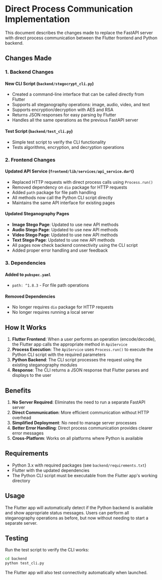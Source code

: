 # Direct Process Communication Implementation

This document describes the changes made to replace the FastAPI server with direct process communication between the Flutter frontend and Python backend.

## Changes Made

### 1. Backend Changes

#### New CLI Script (`backend/stegocrypt_cli.py`)
- Created a command-line interface that can be called directly from Flutter
- Supports all steganography operations: image, audio, video, and text
- Supports encryption/decryption with AES and RSA
- Returns JSON responses for easy parsing by Flutter
- Handles all the same operations as the previous FastAPI server

#### Test Script (`backend/test_cli.py`)
- Simple test script to verify the CLI functionality
- Tests algorithms, encryption, and decryption operations

### 2. Frontend Changes

#### Updated API Service (`frontend/lib/services/api_service.dart`)
- Replaced HTTP requests with direct process calls using `Process.run()`
- Removed dependency on `dio` package for HTTP requests
- Added `path` package for file path handling
- All methods now call the Python CLI script directly
- Maintains the same API interface for existing pages

#### Updated Steganography Pages
- **Image Stego Page**: Updated to use new API methods
- **Audio Stego Page**: Updated to use new API methods  
- **Video Stego Page**: Updated to use new API methods
- **Text Stego Page**: Updated to use new API methods
- All pages now check backend connectivity using the CLI script
- Added proper error handling and user feedback

### 3. Dependencies

#### Added to `pubspec.yaml`
- `path: ^1.8.3` - For file path operations

#### Removed Dependencies
- No longer requires `dio` package for HTTP requests
- No longer requires running a local server

## How It Works

1. **Flutter Frontend**: When a user performs an operation (encode/decode), the Flutter app calls the appropriate method in `ApiService`
2. **Process Execution**: The `ApiService` uses `Process.run()` to execute the Python CLI script with the required parameters
3. **Python Backend**: The CLI script processes the request using the existing steganography modules
4. **Response**: The CLI returns a JSON response that Flutter parses and displays to the user

## Benefits

1. **No Server Required**: Eliminates the need to run a separate FastAPI server
2. **Direct Communication**: More efficient communication without HTTP overhead
3. **Simplified Deployment**: No need to manage server processes
4. **Better Error Handling**: Direct process communication provides clearer error messages
5. **Cross-Platform**: Works on all platforms where Python is available

## Requirements

- Python 3.x with required packages (see `backend/requirements.txt`)
- Flutter with the updated dependencies
- The Python CLI script must be executable from the Flutter app's working directory

## Usage

The Flutter app will automatically detect if the Python backend is available and show appropriate status messages. Users can perform all steganography operations as before, but now without needing to start a separate server.

## Testing

Run the test script to verify the CLI works:
```bash
cd backend
python test_cli.py
```

The Flutter app will also test connectivity automatically when launched.
